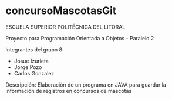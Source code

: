 # concursoMascotasGit
ESCUELA SUPERIOR POLITÉCNICA DEL LITORAL

Proyecto para Programación Orientada a Objetos - Paralelo 2

Integrantes del grupo 8:
- Josue Izurieta
- Jorge Pozo
- Carlos Gonzalez

Descripción:
Elaboración de un programa en JAVA para guardar la información de registros en concursos de mascotas
